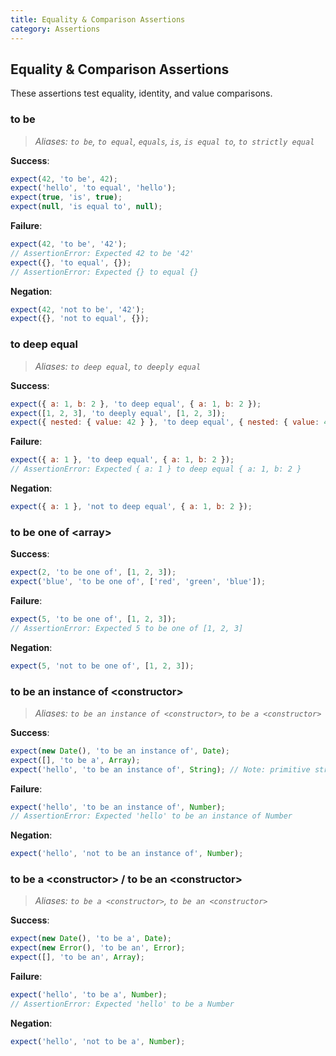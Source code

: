 ```yaml
---
title: Equality & Comparison Assertions
category: Assertions
---
```


## Equality & Comparison Assertions

These assertions test equality, identity, and value comparisons.

### to be

> _Aliases: `to be`, `to equal`, `equals`, `is`, `is equal to`, `to strictly equal`_

**Success**:

```js
expect(42, 'to be', 42);
expect('hello', 'to equal', 'hello');
expect(true, 'is', true);
expect(null, 'is equal to', null);
```

**Failure**:

```js
expect(42, 'to be', '42');
// AssertionError: Expected 42 to be '42'
expect({}, 'to equal', {});
// AssertionError: Expected {} to equal {}
```

**Negation**:

```js
expect(42, 'not to be', '42');
expect({}, 'not to equal', {});
```

### to deep equal

> _Aliases: `to deep equal`, `to deeply equal`_

**Success**:

```js
expect({ a: 1, b: 2 }, 'to deep equal', { a: 1, b: 2 });
expect([1, 2, 3], 'to deeply equal', [1, 2, 3]);
expect({ nested: { value: 42 } }, 'to deep equal', { nested: { value: 42 } });
```

**Failure**:

```js
expect({ a: 1 }, 'to deep equal', { a: 1, b: 2 });
// AssertionError: Expected { a: 1 } to deep equal { a: 1, b: 2 }
```

**Negation**:

```js
expect({ a: 1 }, 'not to deep equal', { a: 1, b: 2 });
```

### to be one of &lt;array&gt;

**Success**:

```js
expect(2, 'to be one of', [1, 2, 3]);
expect('blue', 'to be one of', ['red', 'green', 'blue']);
```

**Failure**:

```js
expect(5, 'to be one of', [1, 2, 3]);
// AssertionError: Expected 5 to be one of [1, 2, 3]
```

**Negation**:

```js
expect(5, 'not to be one of', [1, 2, 3]);
```

### to be an instance of &lt;constructor&gt;

> _Aliases: `to be an instance of <constructor>`, `to be a <constructor>`_

**Success**:

```js
expect(new Date(), 'to be an instance of', Date);
expect([], 'to be a', Array);
expect('hello', 'to be an instance of', String); // Note: primitive strings work too
```

**Failure**:

```js
expect('hello', 'to be an instance of', Number);
// AssertionError: Expected 'hello' to be an instance of Number
```

**Negation**:

```js
expect('hello', 'not to be an instance of', Number);
```

### to be a &lt;constructor&gt; / to be an &lt;constructor&gt;

> _Aliases: `to be a <constructor>`, `to be an <constructor>`_

**Success**:

```js
expect(new Date(), 'to be a', Date);
expect(new Error(), 'to be an', Error);
expect([], 'to be an', Array);
```

**Failure**:

```js
expect('hello', 'to be a', Number);
// AssertionError: Expected 'hello' to be a Number
```

**Negation**:

```js
expect('hello', 'not to be a', Number);
```
